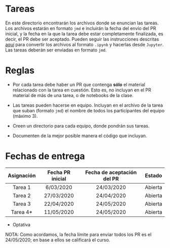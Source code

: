 # Tareas

En este directorio encontrarán los archivos donde se enuncian
las tareas. Los archivos estarán en formato `jmd` e incluirán
la fecha del envío del PR inicial, y la fecha en la que la tarea
debe estar
completamente finalizada, es decir, el PR debe ser aceptado.
Pueden seguir las instrucciones
descritas [aquí](../clases/README.md) para convertir los
archivos al formato `.ipynb` y hacerlas desde `Jupyter`. Las tareas
deberán ser enviadas en formato `jmd`.

# Reglas

- Por cada tarea debe haber un PR que contenga **sólo** el material relacionado con la tarea en cuestión. Esto es, no incluyan en el PR material de más de una tarea, o de notebooks de la clase.

- Las tareas pueden hacerse en equipo. Incluyan en el archivo de la tarea que suban (formato `jmd`) el nombre de todos los participantes del equipo (máximo 3).

- Creen un directorio para cada equipo, donde pondrán sus tareas.

- Documenten de la mejor posible manera el código que incluyan.


# Fechas de entrega

|     Asignación     | Fecha PR inicial | Fecha de aceptación del PR  |         Estado         |
|:------------------:|:------------------------:|:-----------------------:|:----------------------:|
|        Tarea 1     |  6/03/2020 |  24/03/2020  | Abierta  |
|        Tarea 2     | 27/03/2020 |  24/04/2020  | Abierta  |
|        Tarea 3     | 22/04/2020 |  24/05/2020  | Abierta  |
|        Tarea 4*    | 11/05/2020 |  24/05/2020  | Abierta  |

* Optativa

NOTA: Como acordamos, la fecha límite para enviar todos los PR es el 24/05/2020; en base a ellos se calificará el curso.
